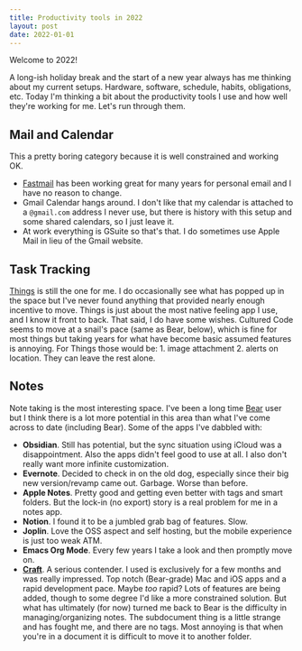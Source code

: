 ```yaml
---
title: Productivity tools in 2022
layout: post
date: 2022-01-01
---
```


Welcome to 2022!

A long-ish holiday break and the start of a new year always has me thinking about my current setups. Hardware, software, schedule, habits, obligations, etc. Today I'm thinking a bit about the productivity tools I use and how well they're working for me. Let's run through them.

## Mail and Calendar

This a pretty boring category because it is well constrained and working OK.

* [Fastmail](https://fastmail.com) has been working great for many years for personal email and I have no reason to change.
* Gmail Calendar hangs around. I don't like that my calendar is attached to a `@gmail.com` address I never use, but there is history with this setup and some shared calendars, so I just leave it.
* At work everything is GSuite so that's that. I do sometimes use Apple Mail in lieu of the Gmail website.

## Task Tracking

[Things](https://culturedcode.com/things/) is still the one for me. I do occasionally see what has popped up in the space but I've never found anything that provided nearly enough incentive to move. Things is just about the most native feeling app I use, and I know it front to back. That said, I do have some wishes. Cultured Code seems to move at a snail's pace (same as Bear, below), which is fine for most things but taking years for what have become basic assumed features is annoying. For
Things those would be: 1. image attachment 2. alerts on location. They can leave the rest alone.

## Notes

Note taking is the most interesting space. I've been a long time [Bear](https://bear.app/) user but I think there is a lot more potential in this area than what I've come across to date (including Bear). Some of the apps I've dabbled with:

* **Obsidian**. Still has potential, but the sync situation using iCloud was a disappointment. Also the apps didn't feel good to use at all. I also don't really want more infinite customization.
* **Evernote**. Decided to check in on the old dog, especially since their big new version/revamp came out. Garbage. Worse than before.
* **Apple Notes**. Pretty good and getting even better with tags and smart folders. But the lock-in (no export) story is a real problem for me in a notes app.
* **Notion**. I found it to be a jumbled grab bag of features. Slow.
* **Joplin**. Love the OSS aspect and self hosting, but the mobile experience is just too weak ATM.
* **Emacs Org Mode**. Every few years I take a look and then promptly move on.
* **[Craft](https://www.craft.do/)**. A serious contender. I used is exclusively for a few months and was really impressed. Top notch (Bear-grade) Mac and iOS apps and a rapid development pace. Maybe _too_ rapid? Lots of features are being added, though to some degree I'd like a more constrained solution. But what has ultimately (for now) turned me back to Bear is the difficulty in managing/organizing notes. The subdocument thing is a little strange and has fought me, and there are no tags. Most annoying is that when you're in a document it is difficult to move it to another folder.


